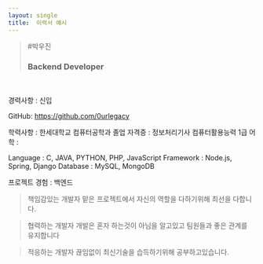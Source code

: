 ```yaml
---
layout: single
title:  이력서 예시
---
```


>#박우진
>### Backend Developer

<br>

경력사항 : 신입

GitHub: https://github.com/0urlegacy

학력사항 : 한세대학교 컴퓨터공학과 졸업
자격증 : 정보처리기사 컴퓨터활용능력 1급
어학 : 

Language : C, JAVA, PYTHON, PHP, JavaScript
Framework : Node.js, Spring, Django
Database : MySQL, MongoDB

프로젝트 경험 : 
백엔드 

> 책임감있는 개발자
맡은 프로젝트에서 자신의 역할을 다하기위해 최선을 다합니다.

> 협력하는 개발자
개발은 혼자 하는것이 아님을 알고있고 팀원들과 좋은 관계를 유지합니다

>적응하는 개발자
끊임없이 최신기술을 습득하기위해 공부하고있습니다.
